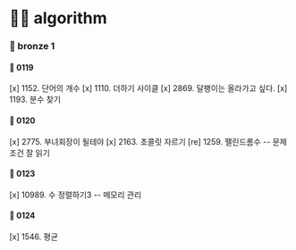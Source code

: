 # 🐱‍👤 algorithm

### 🥉 bronze 1
#### 📆 0119
[x] 1152. 단어의 개수
[x] 1110. 더하기 사이클
[x] 2869. 달팽이는 올라가고 싶다.
[x] 1193. 분수 찾기

#### 📆 0120
[x] 2775. 부녀회장이 될테야
[x] 2163. 초콜릿 자르기
[re] 1259. 팰린드롬수 -- 문제 조건 잘 읽기

#### 📆 0123
[x] 10989. 수 정렬하기3 -- 메모리 관리

#### 📆 0124
[x] 1546. 평균


